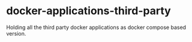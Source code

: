 # docker-applications-third-party
Holding all the third party docker applications as docker compose based version.
